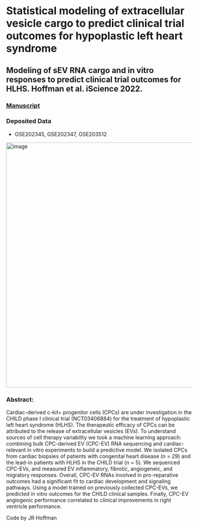 # Statistical modeling of extracellular vesicle cargo to predict clinical trial outcomes for hypoplastic left heart syndrome
## Modeling of sEV RNA cargo and in vitro responses to predict clinical trial outcomes for HLHS. Hoffman et al. iScience 2022.
### [Manuscript](https://linkinghub.elsevier.com/retrieve/pii/S2589004223020576)
### Deposited Data
- GSE202345, GSE202347, GSE203512

<img width="664" height="664" alt="image" src="https://github.com/user-attachments/assets/67201eec-02de-4497-a953-9d22f5db671c" />

### Abstract:
Cardiac-derived c-kit+ progenitor cells (CPCs) are under investigation in the CHILD phase I clinical trial (NCT03406884) for the treatment of hypoplastic left heart syndrome (HLHS). The therapeutic efficacy of CPCs can be attributed to the release of extracellular vesicles (EVs). To understand sources of cell therapy variability we took a machine learning approach: combining bulk CPC-derived EV (CPC-EV) RNA sequencing and cardiac-relevant in vitro experiments to build a predictive model. We isolated CPCs from cardiac biopsies of patients with congenital heart disease (n = 29) and the lead-in patients with HLHS in the CHILD trial (n = 5). We sequenced CPC-EVs, and measured EV inflammatory, fibrotic, angiogeneic, and migratory responses. Overall, CPC-EV RNAs involved in pro-reparative outcomes had a significant fit to cardiac development and signaling pathways. Using a model trained on previously collected CPC-EVs, we predicted in vitro outcomes for the CHILD clinical samples. Finally, CPC-EV angiogenic performance correlated to clinical improvements in right ventricle performance.

Code by JR Hoffman
